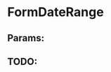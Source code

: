 # FormDateRange

## Params:

## TODO:

<!--
 @since 2021.01.26, 13:19
 @changed 2021.01.26, 13:19
-->
